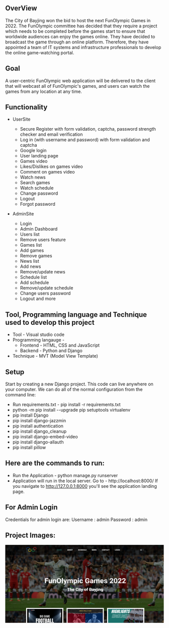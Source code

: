 ## OverView
The City of Bayjing won the bid to host the next FunOlympic Games in 2022. The FunOlympic committee has decided that they require a project which needs to be completed before the games start to ensure that worldwide audiences can enjoy the games online. They have decided to broadcast the game through an online platform. Therefore, they have appointed a team of IT systems and infrastructure professionals to develop the online game-watching portal.

## Goal 
A user-centric FunOlympic web application will be delivered to the client that will webcast all of FunOlympic's games, and users can watch the games from any location at any time.

## Functionality
* UserSite
  * Secure Register with form validation, captcha, password strength checker and email verification
  * Log in (with username and password) with form validation and captcha 
  * Google login
  * User landing page
  * Games video
  * Likes/Dislikes on games video
  * Comment on games video
  * Watch news
  * Search games
  * Watch schedule
  * Change password
  * Logout
  * Forgot password 

* AdminSite
  * Login
  * Admin Dashboard
  * Users list
  * Remove users feature
  * Games list
  * Add games
  * Remove games
  * News list
  * Add news
  * Remove/update news
  * Schedule list
  * Add schedule
  * Remove/update schedule
  * Change users password
  * Logout and more


## Tool, Programming language and Technique used to develop this project
* Tool - Visual studio code
* Programming langauge -
  * Frontend - HTML, CSS and JavaScript
  * Backend - Python and Django
* Technique - MVT (Model View Template)

## Setup
Start by creating a new Django project. This code can live anywhere on your computer. We can do all of the normal configuration from the command line:
* Run requirements.txt - pip install -r requirements.txt
* python -m pip install --upgrade pip setuptools virtualenv
* pip install Django
* pip install django-jazzmin
* pip install authentication
* pip install django_cleanup
* pip install django-embed-video
* pip install django-allauth
* pip install pillow


## Here are the commands to run:
* Run the Application - python manage.py runserver
* Application will run in the local server. Go to - http://localhost:8000/
If you navigate to http://127.0.0.1:8000 you'll see the application landing page.


## For Admin Login
Credentials for admin login are:
Username : admin
Password : admin

## Project Images:
![Alt text](image.png)